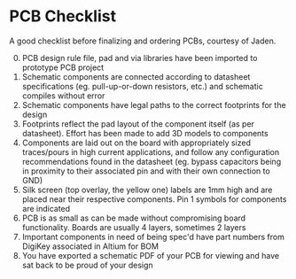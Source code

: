 # PCB Checklist

A good checklist before finalizing and ordering PCBs, courtesy of Jaden.

0) PCB design rule file, pad and via libraries have been imported to prototype PCB project
1) Schematic components are connected according to datasheet specifications (eg. pull-up-or-down resistors, etc.) and schematic compiles without error
2) Schematic components have legal paths to the correct footprints for the design
3) Footprints reflect the pad layout of the component itself (as per datasheet). Effort has been made to add 3D models to components
4) Components are laid out on the board with appropriately sized traces/pours in high current applications, and follow any configuration recommendations found in the datasheet (eg. bypass capacitors being in proximity to their associated pin and with their own connection to GND)
5) Silk screen (top overlay, the yellow one) labels are 1mm high and are placed near their respective components. Pin 1 symbols for components are indicated
6) PCB is as small as can be made without compromising board functionality. Boards are usually 4 layers, sometimes 2 layers
7) Important components in need of being spec'd have part numbers from DigiKey associated in Altium for BOM
8) You have exported a schematic PDF of your PCB for viewing and have sat back to be proud of your design
